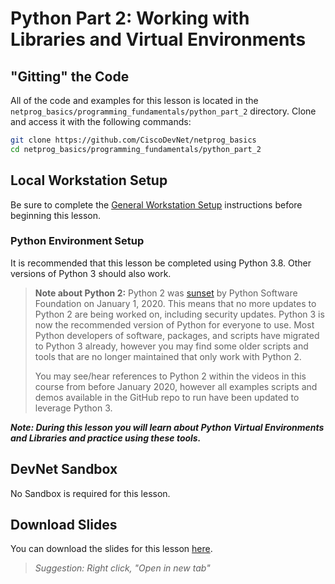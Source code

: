 # Python Part 2: Working with Libraries and Virtual Environments

## "Gitting" the Code
All of the code and examples for this lesson is located in the `netprog_basics/programming_fundamentals/python_part_2` directory.  Clone and access it with the following commands: 

```bash
git clone https://github.com/CiscoDevNet/netprog_basics
cd netprog_basics/programming_fundamentals/python_part_2
```

## Local Workstation Setup
Be sure to complete the [General Workstation Setup](https://github.com/CiscoDevNet/netprog_basics/blob/master/readme_resources/workstation_setup.md) instructions before beginning this lesson.  

### Python Environment Setup 
It is recommended that this lesson be completed using Python 3.8.  Other versions of Python 3 should also work.

> **Note about Python 2:** Python 2 was [sunset](https://www.python.org/doc/sunset-python-2/) by Python Software Foundation on January 1, 2020. This means that no more updates to Python 2 are being worked on, including security updates.  Python 3 is now the recommended version of Python for everyone to use. Most Python developers of software, packages, and scripts have migrated to Python 3 already, however you may find some older scripts and tools that are no longer maintained that only work with Python 2. 
> 
> You may see/hear references to Python 2 within the videos in this course from before January 2020, however all examples scripts and demos available in the GitHub repo to run have been updated to leverage Python 3.

***Note: During this lesson you will learn about Python Virtual Environments and Libraries and practice using these tools.***

## DevNet Sandbox
No Sandbox is required for this lesson.

## Download Slides

You can download the slides for this lesson [here](https://developer.cisco.com/fileMedia/download/c4e972fd-ce42-3ea6-b957-316472c37c5e). 

> *Suggestion: Right click, "Open in new tab"*